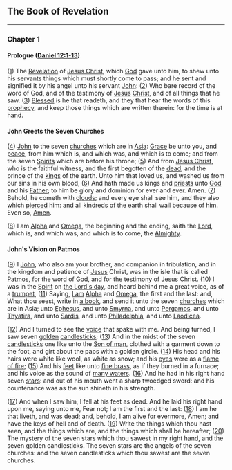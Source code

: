 ## The Book of Revelation

---

### Chapter 1

#### Prologue ([Daniel 12:1-13](http://biblehub.com/kjv/daniel/12.htm))

([1](http://biblehub.com/text/revelation/1-1.htm)) The [Revelation](1512) of [Jesus Christ](2368), which [God](284) gave unto him, to shew unto his servants things which must shortly come to pass; and he sent and signified it by his angel unto his servant [John](929): ([2](http://biblehub.com/text/revelation/1-2.htm)) Who bare record of the word of God, and of the testimony of [Jesus](688) [Christ](1680), and of all things that he saw. ([3](http://biblehub.com/text/revelation/1-3.htm)) [Blessed](442) is he that readeth, and they that hear the words of this [prophecy](1274), and keep those things which are written therein: for the time is at hand.

#### John Greets the Seven Churches
([4](http://biblehub.com/interlinear/revelation/1-4.htm)) [John](1119) to the seven [churches](504) which are in [Asia](212): [Grace](911) be unto you, and [peace](181), from him which is, and which was, and which is to come; and from the seven [Spirits](1726) which are before his throne; ([5](http://biblehub.com/interlinear/revelation/1-5.htm)) And from [Jesus Christ](2368), who is the faithful witness, and the first begotten of the [dead](1025), and the prince of the [kings](1098) of the earth. Unto him that loved us, and washed us from our sins in his own blood, ([6](http://biblehub.com/interlinear/revelation/1-6.htm)) And hath made us kings and [priests](330) unto [God](814) and his [Father](491); to him be glory and dominion for ever and ever. Amen. ([7](http://biblehub.com/interlinear/revelation/1-7.htm)) Behold, he cometh with [clouds](https://www.biblewheel.com//GR/GR_Database.php?SearchBy_Gematria=1440); and every eye shall see him, and they also which [pierced](https://www.biblewheel.com//GR/GR_Database.php?SearchBy_Gematria=701) him: and all kindreds of the earth shall wail because of him. Even so, [Amen](99).

([8](http://biblehub.com/interlinear/revelation/1-8.htm)) I am [Alpha](532) and [Omega](800), the beginning and the ending, saith the [Lord](800), which is, and which was, and which is to come, the [Almighty](https://www.biblewheel.com//GR/GR_Database.php?SearchBy_Gematria=1822).

#### John's Vision on Patmos

([9](http://biblehub.com/interlinear/revelation/1-9.htm)) I [John](https://www.biblewheel.com//GR/GR_Database.php?SearchBy_Gematria=1119), who also am your brother, and companion in tribulation, and in the kingdom and patience of [Jesus](688) Christ, was in the isle that is called [Patmos](https://www.biblewheel.com//GR/GR_Database.php?SearchBy_Gematria=1221), for the word of [God](484), and for the testimony of [Jesus](688) Christ. ([10](http://biblehub.com/interlinear/revelation/1-10.htm)) I was in the [Spirit](https://www.biblewheel.com//GR/GR_Database.php?SearchBy_Gematria=886) on [the Lord's day](https://www.biblewheel.com//GR/GR_Database.php?Gem_Number=1021), and heard behind me a great voice, as of a [trumpet](https://www.biblewheel.com//GR/GR_Database.php?Gem_Number=597), ([11](http://biblehub.com/interlinear/revelation/1-11.htm)) Saying, [I am](https://www.biblewheel.com//GR/GR_Database.php?Gem_Number=873) [Alpha](1) and [Omega](800), the first and the last: and, What thou seest, write in [a book](https://www.biblewheel.com//GR/GR_Database.php?Gem_Number=174), and send it unto the seven [churches](https://www.biblewheel.com//GR/GR_Database.php?Gem_Number=504) which are in Asia; unto [Ephesus](https://www.biblewheel.com//GR/GR_Database.php?Gem_Number=830), and unto [Smyrna](https://www.biblewheel.com//GR/GR_Database.php?Gem_Number=841), and unto [Pergamos](https://www.biblewheel.com//GR/GR_Database.php?Gem_Number=349), and unto [Thyatira](https://www.biblewheel.com//GR/GR_Database.php?Gem_Number=826), and unto [Sardis](https://www.biblewheel.com//GR/GR_Database.php?Gem_Number=520), and unto [Philadelphia](https://www.biblewheel.com//GR/GR_Database.php?Gem_Number=1146), and unto [Laodicea](https://www.biblewheel.com//GR/GR_Database.php?Gem_Number=201).

([12](http://biblehub.com/interlinear/revelation/1-12.htm)) And I turned to see the [voice](https://www.biblewheel.com//GR/GR_Database.php?Gem_Number=1408) that spake with me. And being turned, I saw seven [golden](https://www.biblewheel.com//GR/GR_Database.php?Gem_Number=1501) [candlesticks](https://www.biblewheel.com//GR/GR_Database.php?Gem_Number=1291); ([13](http://biblehub.com/interlinear/revelation/1-13.htm)) And in the midst of the seven [candlesticks](https://www.biblewheel.com//GR/GR_Database.php?Gem_Number=1940) one like unto the [Son of man](https://www.biblewheel.com//GR/GR_Database.php?Gem_Number=2040), clothed with a garment down to the foot, and girt about the paps with a golden girdle. ([14](http://biblehub.com/interlinear/revelation/1-14.htm)) His head and his hairs were white like wool, as white as snow; and his [eyes](https://www.biblewheel.com//GR/GR_Database.php?Gem_Number=730) were as a [flame of fire](https://www.biblewheel.com//GR/GR_Database.php?Gem_Number=1510); ([15](http://biblehub.com/interlinear/revelation/1-15.htm)) And his [feet](https://www.biblewheel.com//GR/GR_Database.php?Gem_Number=359) like unto [fine brass](https://www.biblewheel.com//GR/GR_Database.php?Gem_Number=1614), as if they burned in a furnace; and his voice as the sound of [many waters](https://www.biblewheel.com//GR/GR_Database.php?Gem_Number=2615). ([16](http://biblehub.com/interlinear/revelation/1-16.htm)) And he had in his right hand seven [stars](https://www.biblewheel.com//GR/GR_Database.php?Gem_Number=807): and out of his mouth went a sharp twoedged sword: and his countenance was as the sun shineth in his strength.

([17](http://biblehub.com/interlinear/revelation/1-17.htm)) And when I saw him, I fell at his feet as dead. And he laid his right hand upon me, saying unto me, Fear not; I am the first and the last: ([18](http://biblehub.com/interlinear/revelation/1-18.htm)) I am he that liveth, and was dead; and, behold, I am alive for evermore, Amen; and have the keys of hell and of death. ([19](http://biblehub.com/interlinear/revelation/1-19.htm)) Write the things which thou hast seen, and the things which are, and the things which shall be hereafter; ([20](http://biblehub.com/interlinear/revelation/1-20.htm)) The mystery of the seven stars which thou sawest in my right hand, and the seven golden candlesticks. The seven stars are the angels of the seven churches: and the seven candlesticks which thou sawest are the seven churches.

